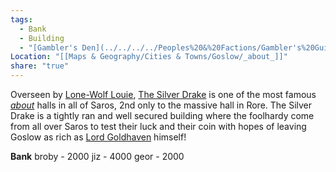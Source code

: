 ```yaml
---
tags:
  - Bank
  - Building
  - "[Gambler's Den](../../../../Peoples%20&%20Factions/Gambler's%20Guild/_about_.md)"
Location: "[[Maps & Geography/Cities & Towns/Goslow/_about_]]"
share: "true"
---
```



Overseen by [Lone-Wolf Louie](../NPCs/Lone-Wolf%20Louie.md), [The Silver Drake](The%20Silver%20Drake.md) is one of the most famous [_about_](../../../../Peoples%20&%20Factions/Gambler's%20Guild/_about_.md) halls in all of Saros, 2nd only to the massive hall in Rore. The Silver Drake is a tightly ran and well secured building where the foolhardy come from all over Saros to test their luck and their coin with hopes of leaving Goslow as rich as [Lord Goldhaven](../../Pyrris/NPCs/The%20Queen's%20Council/Lord%20Goldhaven.md) himself!

**Bank**
broby - 2000
jiz - 4000
geor - 2000
